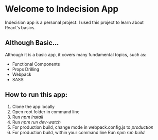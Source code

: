 # Welcome to Indecision App

Indecision app is a personal project. I used this project to learn about React's basics.

## Although Basic...

Although it is a basic app, it covers many fundamental topics, such as:

- Functional Components
- Props Drilling
- Webpack
- SASS

## How to run this app:

1. Clone the app locally
2. Open root folder in command line
3. Run _npm install_
4. Run _npm run dev-watch_
5. For production build, change mode in webpack.config.js to _production_
6. For production build, within your command line Run _npm run build_
